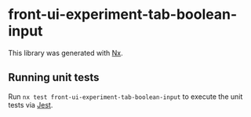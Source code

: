 # front-ui-experiment-tab-boolean-input

This library was generated with [Nx](https://nx.dev).

## Running unit tests

Run `nx test front-ui-experiment-tab-boolean-input` to execute the unit tests via [Jest](https://jestjs.io).
